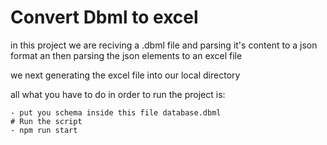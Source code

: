 # Convert Dbml to excel
in this project we are reciving a .dbml file and parsing it's content 
to a json format an then parsing the json elements to an excel file

we next generating the excel file into our local directory

all what you have to do in order to run the project is: 

```
- put you schema inside this file database.dbml
# Run the script
- npm run start

```
